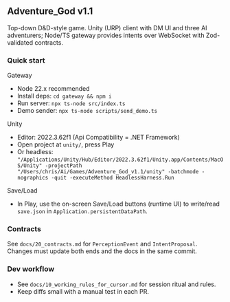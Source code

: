 ## Adventure_God v1.1

Top-down D&D-style game. Unity (URP) client with DM UI and three AI adventurers; Node/TS gateway provides intents over WebSocket with Zod-validated contracts.

### Quick start

Gateway
- Node 22.x recommended
- Install deps: `cd gateway && npm i`
- Run server: `npx ts-node src/index.ts`
- Demo sender: `npx ts-node scripts/send_demo.ts`

Unity
- Editor: 2022.3.62f1 (Api Compatibility = .NET Framework)
- Open project at `unity/`, press Play
- Or headless: `"/Applications/Unity/Hub/Editor/2022.3.62f1/Unity.app/Contents/MacOS/Unity" -projectPath "/Users/chris/Ai/Games/Adventure_God_v1.1/unity" -batchmode -nographics -quit -executeMethod HeadlessHarness.Run`

Save/Load
- In Play, use the on-screen Save/Load buttons (runtime UI) to write/read `save.json` in `Application.persistentDataPath`.

### Contracts
See `docs/20_contracts.md` for `PerceptionEvent` and `IntentProposal`. Changes must update both ends and the docs in the same commit.

### Dev workflow
- See `docs/10_working_rules_for_cursor.md` for session ritual and rules.
- Keep diffs small with a manual test in each PR.


